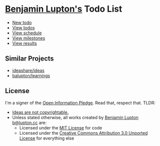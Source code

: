 # [Benjamin Lupton's](http://balupton.com) Todo List

- [New todo](https://github.com/balupton/todo/issues/new)
- [View todos](https://github.com/balupton/todo/issues)
- [View schedule](https://huboard.com/balupton/todo)
- [View milestones](https://huboard.com/balupton/todo/backlog)
- [View results](https://github.com/balupton/todo/pulse)


## Similar Projects

- [ideashare/ideas](https://github.com/ideashare/ideas)
- [balupton/learnings](https://github.com/balupton/learnings)


## License

I'm a signer of the [Open Information Pledge](https://gist.github.com/balupton/6937426). Read that, respect that. TLDR:

- [Ideas are not copyrightable.](http://en.wikipedia.org/wiki/Idea%E2%80%93expression_divide)
- Unless stated otherwise, all works created by [Benjamin Lupton](http://balupton.com) <b@lupton.cc> are:
	- Licensed under the [MIT License](http://creativecommons.org/licenses/MIT/) for code
	- Licensed under the [Creative Commons Attribution 3.0 Unported License](http://creativecommons.org/licenses/by/3.0/) for everything else
